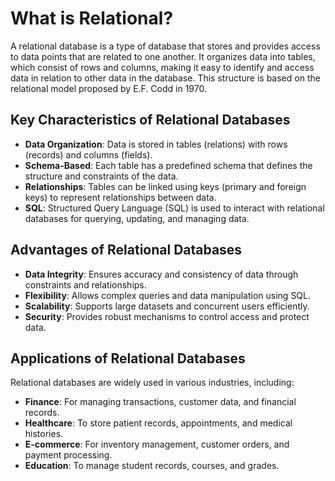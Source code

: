 # What is Relational?

A relational database is a type of database that stores and provides access to data points that are related to one another. It organizes data into tables, which consist of rows and columns, making it easy to identify and access data in relation to other data in the database. This structure is based on the relational model proposed by E.F. Codd in 1970.

## Key Characteristics of Relational Databases

- **Data Organization**: Data is stored in tables (relations) with rows (records) and columns (fields).
- **Schema-Based**: Each table has a predefined schema that defines the structure and constraints of the data.
- **Relationships**: Tables can be linked using keys (primary and foreign keys) to represent relationships between data.
- **SQL**: Structured Query Language (SQL) is used to interact with relational databases for querying, updating, and managing data.

## Advantages of Relational Databases

- **Data Integrity**: Ensures accuracy and consistency of data through constraints and relationships.
- **Flexibility**: Allows complex queries and data manipulation using SQL.
- **Scalability**: Supports large datasets and concurrent users efficiently.
- **Security**: Provides robust mechanisms to control access and protect data.

## Applications of Relational Databases

Relational databases are widely used in various industries, including:

- **Finance**: For managing transactions, customer data, and financial records.
- **Healthcare**: To store patient records, appointments, and medical histories.
- **E-commerce**: For inventory management, customer orders, and payment processing.
- **Education**: To manage student records, courses, and grades.


